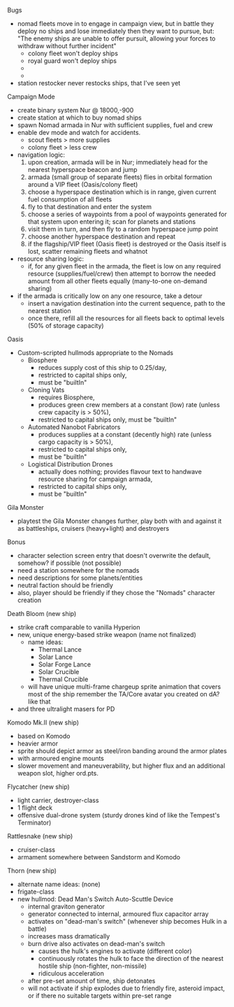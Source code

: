 Bugs
  * nomad fleets move in to engage in campaign view, but in battle they deploy no ships and lose immediately
    then they want to pursue, but: "The enemy ships are unable to offer pursuit, allowing your forces to withdraw without further incident"
    * colony fleet won't deploy ships
    * royal guard won't deploy ships
    * 
    * 
  * station restocker never restocks ships, that I've seen yet

Campaign Mode
  * create binary system Nur @ 18000,-900
  * create station at which to buy nomad ships
  * spawn Nomad armada in Nur with sufficient supplies, fuel and crew
  * enable dev mode and watch for accidents.
    * scout fleets > more supplies
    * colony fleet > less crew
  * navigation logic:
    1. upon creation, armada will be in Nur; immediately head for the nearest hyperspace beacon and jump
    2. armada (small group of separate fleets) flies in orbital formation around a VIP fleet (Oasis/colony fleet)
    3. choose a hyperspace destination which is in range, given current fuel consumption of all fleets
    4. fly to that destination and enter the system
    5. choose a series of waypoints from a pool of waypoints generated for that system upon entering it; scan for planets and stations
    6. visit them in turn, and then fly to a random hyperspace jump point
    7. choose another hyperspace destination and repeat
    8. if the flagship/VIP fleet (Oasis fleet) is destroyed or the Oasis itself is lost, scatter remaining fleets and whatnot
  * resource sharing logic:
    * if, for any given fleet in the armada, the fleet is low on any required resource (supplies/fuel/crew) then attempt to borrow the needed amount from all other fleets equally (many-to-one on-demand sharing)
  * if the armada is critically low on any one resource, take a detour
    * insert a navigation destination into the current sequence, path to the nearest station
    * once there, refill all the resources for all fleets back to optimal levels (50% of storage capacity)

Oasis
  * Custom-scripted hullmods appropriate to the Nomads
    * Biosphere
      * reduces supply cost of this ship to 0.25/day,
      * restricted to capital ships only,
      * must be "builtIn"
    * Cloning Vats
      * requires Biosphere,
      * produces green crew members at a constant (low) rate (unless crew capacity is > 50%),
      * restricted to capital ships only, must be "builtIn"
    * Automated Nanobot Fabricators
      * produces supplies at a constant (decently high) rate (unless cargo capacity is > 50%),
      * restricted to capital ships only,
      * must be "builtIn"
    * Logistical Distribution Drones
      * actually does nothing; provides flavour text to handwave resource sharing for campaign armada,
      * restricted to capital ships only,
      * must be "builtIn"

Gila Monster
  * playtest the Gila Monster changes further, play both with and against it as battleships, cruisers (heavy+light) and destroyers
    
Bonus
  * character selection screen entry that doesn't overwrite the default, somehow? if possible (not possible)
  * need a station somewhere for the nomads
  * need descriptions for some planets/entities
  * neutral faction should be friendly
  * also, player should be friendly if they chose the "Nomads" character creation

Death Bloom (new ship)
  * strike craft comparable to vanilla Hyperion
  * new, unique energy-based strike weapon (name not finalized)
    * name ideas:
      * Thermal Lance
      * Solar Lance
      * Solar Forge Lance
      * Solar Crucible
      * Thermal Crucible
    * will have unique multi-frame chargeup sprite animation that covers most of the ship
      remember the TA/Core avatar you created on dA? like that
  * and three ultralight masers for PD

Komodo Mk.II (new ship)
  * based on Komodo
  * heavier armor
  * sprite should depict armor as steel/iron banding around the armor plates
  * with armoured engine mounts
  * slower movement and maneuverability, but higher flux and an additional weapon slot, higher ord.pts.

Flycatcher (new ship)
  * light carrier, destroyer-class
  * 1 flight deck
  * offensive dual-drone system (sturdy drones kind of like the Tempest's Terminator)
  
Rattlesnake (new ship)
  * cruiser-class
  * armament somewhere between Sandstorm and Komodo

Thorn (new ship)
  * alternate name ideas: (none)
  * frigate-class
  * new hullmod: Dead Man's Switch Auto-Scuttle Device
    * internal graviton generator
     * generator connected to internal, armoured flux capacitor array
      * activates on "dead-man's switch" (whenever ship becomes Hulk in a battle)
      * increases mass dramatically
    * burn drive also activates on dead-man's switch
      * causes the hulk's engines to activate (different color)
      * continuously rotates the hulk to face the direction of the nearest hostile ship (non-fighter, non-missile)
      * ridiculous acceleration
    * after pre-set amount of time, ship detonates
    * will not activate if ship explodes due to friendly fire, asteroid impact, or if there no suitable targets within pre-set range

